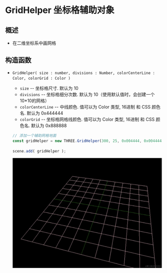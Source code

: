 # GridHelper 坐标格辅助对象

## 概述

+ 在二维坐标系中画网格

## 构造函数

+ `GridHelper( size : number, divisions : Number, colorCenterLine : Color, colorGrid : Color )`
  + `size` -- 坐标格尺寸. 默认为 10
  + `divisions` -- 坐标格细分次数. 默认为 10（使用默认值时，会创建一个10*10的网格）
  + `colorCenterLine` -- 中线颜色. 值可以为 Color 类型, 16进制 和 CSS 颜色名. 默认为 0x444444
  + `colorGrid` -- 坐标格网格线颜色. 值可以为 Color 类型, 16进制 和 CSS 颜色名. 默认为 0x888888

  ```js
  // 添加一个辅助网格地面
  const gridHelper = new THREE.GridHelper(300, 25, 0x004444, 0x004444);

  scene.add( gridHelper );
  ```

  ![alt text](images/坐标格辅助对象.png)
